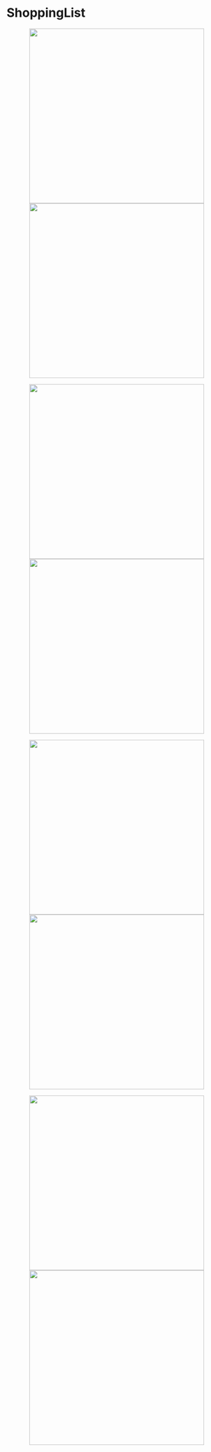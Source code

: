 # ShoppingList

<p align="center">
  <img width="400" src="https://github.com/kabasonic/Messenger/blob/main/screenshots/1.jpg">
    <img  width="400" src="https://github.com/kabasonic/Messenger/blob/main/screenshots/2.jpg">
</p>

<p align="center">
  <img width="400" src="https://github.com/kabasonic/Messenger/blob/main/screenshots/3.jpg">
    <img  width="400" src="https://github.com/kabasonic/Messenger/blob/main/screenshots/4.jpg">
</p>

<p align="center">
  <img width="400" src="https://github.com/kabasonic/Messenger/blob/main/screenshots/5.jpg">
    <img  width="400" src="https://github.com/kabasonic/Messenger/blob/main/screenshots/6.jpg">
</p>

<p align="center">
  <img width="400" src="https://github.com/kabasonic/Messenger/blob/main/screenshots/7.jpg">
    <img  width="400" src="https://github.com/kabasonic/Messenger/blob/main/screenshots/8.jpg">
</p>
